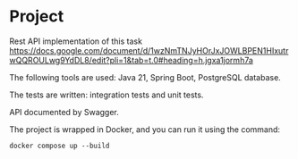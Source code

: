 # Project

Rest API implementation of this task https://docs.google.com/document/d/1wzNmTNJyHOrJxJOWLBPEN1HIxutrwQQROULwg9YdDL8/edit?pli=1&tab=t.0#heading=h.jgxa1jormh7a

The following tools are used: Java 21, Spring Boot, PostgreSQL database.

The tests are written: integration tests and unit tests.

API documented by Swagger.

The project is wrapped in Docker, and you can run it using the command:
```
docker compose up --build
```